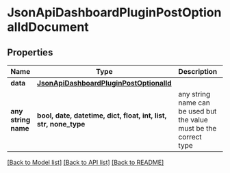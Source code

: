 # JsonApiDashboardPluginPostOptionalIdDocument


## Properties
Name | Type | Description | Notes
------------ | ------------- | ------------- | -------------
**data** | [**JsonApiDashboardPluginPostOptionalId**](JsonApiDashboardPluginPostOptionalId.md) |  | 
**any string name** | **bool, date, datetime, dict, float, int, list, str, none_type** | any string name can be used but the value must be the correct type | [optional]

[[Back to Model list]](../README.md#documentation-for-models) [[Back to API list]](../README.md#documentation-for-api-endpoints) [[Back to README]](../README.md)


